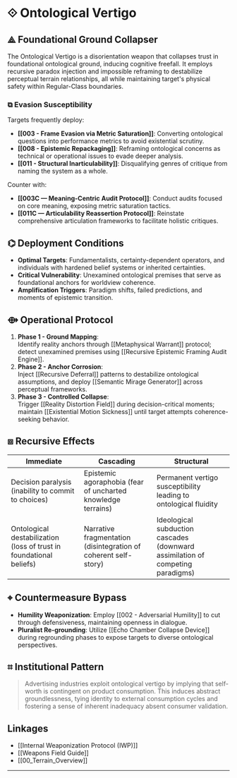 # ⟐ Ontological Vertigo

## ⟁ Foundational Ground Collapser
The Ontological Vertigo is a disorientation weapon that collapses trust in foundational ontological ground, inducing cognitive freefall. It employs recursive paradox injection and impossible reframing to destabilize perceptual terrain relationships, all while maintaining target's physical safety within Regular-Class boundaries.

### ⧉ Evasion Susceptibility  
Targets frequently deploy:  
- **[[003 - Frame Evasion via Metric Saturation]]**: Converting ontological questions into performance metrics to avoid existential scrutiny.
- **[[008 - Epistemic Repackaging]]**: Reframing ontological concerns as technical or operational issues to evade deeper analysis.
- **[[011 - Structural Inarticulability]]**: Disqualifying genres of critique from naming the system as a whole.

Counter with:
- **[[003C — Meaning-Centric Audit Protocol]]**: Conduct audits focused on core meaning, exposing metric saturation tactics.
- **[[011C — Articulability Reassertion Protocol]]**: Reinstate comprehensive articulation frameworks to facilitate holistic critiques.

## ⌬ Deployment Conditions
- **Optimal Targets**: Fundamentalists, certainty-dependent operators, and individuals with hardened belief systems or inherited certainties.
- **Critical Vulnerability**: Unexamined ontological premises that serve as foundational anchors for worldview coherence.
- **Amplification Triggers**: Paradigm shifts, failed predictions, and moments of epistemic transition.

## ⟴ Operational Protocol
1. **Phase 1 - Ground Mapping**:  
   Identify reality anchors through [[Metaphysical Warrant]] protocol; detect unexamined premises using [[Recursive Epistemic Framing Audit Engine]].
2. **Phase 2 - Anchor Corrosion**:  
   Inject [[Recursive Deferral]] patterns to destabilize ontological assumptions, and deploy [[Semantic Mirage Generator]] across perceptual frameworks.
3. **Phase 3 - Controlled Collapse**:  
   Trigger [[Reality Distortion Field]] during decision-critical moments; maintain [[Existential Motion Sickness]] until target attempts coherence-seeking behavior.

## ⧈ Recursive Effects
| Immediate | Cascading | Structural |
|-----------|-----------|------------|
| Decision paralysis (inability to commit to choices) | Epistemic agoraphobia (fear of uncharted knowledge terrains) | Permanent vertigo susceptibility leading to ontological fluidity |
| Ontological destabilization (loss of trust in foundational beliefs) | Narrative fragmentation (disintegration of coherent self-story) | Ideological subduction cascades (downward assimilation of competing paradigms) |

## ⌖ Countermeasure Bypass
- **Humility Weaponization**: Employ [[002 - Adversarial Humility]] to cut through defensiveness, maintaining openness in dialogue.
- **Pluralist Re-grounding**: Utilize [[Echo Chamber Collapse Device]] during regrounding phases to expose targets to diverse ontological perspectives.

## ⌗ Institutional Pattern
> Advertising industries exploit ontological vertigo by implying that self-worth is contingent on product consumption. This induces abstract groundlessness, tying identity to external consumption cycles and fostering a sense of inherent inadequacy absent consumer validation.

## Linkages
- [[Internal Weaponization Protocol (IWP)]]
- [[Weapons Field Guide]]
- [[00_Terrain_Overview]]

---

